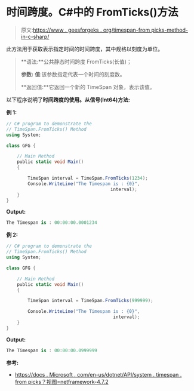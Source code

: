 # 时间跨度。C#中的 FromTicks()方法

> 原文:[https://www . geesforgeks . org/timespan-from picks-method-in-c-sharp/](https://www.geeksforgeeks.org/timespan-fromticks-method-in-c-sharp/)

此方法用于获取表示指定时间的时间跨度，其中规格以刻度为单位。

> **语法:**公共静态时间跨度 FromTicks(长值)；
> 
> **参数:**
> **值**:该参数指定代表一个时间的刻度数。
> 
> **返回值:**它返回一个新的 TimeSpan 对象，表示该值。

以下程序说明了**时间跨度的使用。从信号(Int64)方法:**

**例 1:**

```cs
// C# program to demonstrate the
// TimeSpan.FromTicks() Method
using System;

class GFG {

    // Main Method
    public static void Main()
    {

        TimeSpan interval = TimeSpan.FromTicks(1234);
        Console.WriteLine("The Timespan is : {0}",
                                       interval);
    }
}
```

**Output:**

```cs
The Timespan is : 00:00:00.0001234

```

**例 2:**

```cs
// C# program to demonstrate the
// TimeSpan.FromTicks() Method
using System;

class GFG {

    // Main Method
    public static void Main()
    {

        TimeSpan interval = TimeSpan.FromTicks(999999);

        Console.WriteLine("The Timespan is : {0}",
                                        interval);
    }
}
```

**Output:**

```cs
The Timespan is : 00:00:00.0999999

```

**参考:**

*   [https://docs . Microsoft . com/en-us/dotnet/API/system . timespan . from picks？视图=netframework-4.7.2](https://docs.microsoft.com/en-us/dotnet/api/system.timespan.fromticks?view=netframework-4.7.2)